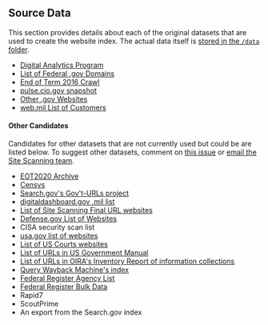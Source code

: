 ## Source Data

This section provides details about each of the original datasets that are used to create the website index.  The actual data itself is [stored in the `/data` folder](https://github.com/GSA/federal-website-index/tree/main/data).  

* [Digital Analytics Program](https://github.com/GSA/federal-website-index/blob/main/source-data/dap.md)
* [List of Federal .gov Domains](https://github.com/GSA/federal-website-index/blob/main/source-data/dotgov-registry-federal.md)
* [End of Term 2016 Crawl](https://github.com/GSA/federal-website-index/blob/main/source-data/eot2016.md)
* [pulse.cio.gov snapshot](https://github.com/GSA/federal-website-index/blob/main/source-data/pulse-snapshot.md)
* [Other .gov Websites](https://github.com/GSA/federal-website-index/blob/main/source-data/other-websites.md)
* [web.mil List of Customers](https://github.com/GSA/federal-website-index/blob/main/source-data/dotmil-websites.md)


#### Other Candidates

Candidates for other datasets that are not currently used but could be are listed below. To suggest other datasets, comment on [this issue](https://github.com/GSA/federal-website-index/issues/5) or [email the Site Scanning team](mailto:site-scanning@gsa.gov).  

* [EOT2020 Archive](https://github.com/end-of-term/eot2020)
* [Censys](https://github.com/GSA/federal-website-index/blob/main/source-data/censys.md)
* [Search.gov's Gov't-URLs project](https://github.com/GSA/govt-urls)
* [digitaldashboard.gov .mil list](https://github.com/GSA/federal-website-index/blob/main/source-data/dotmil_websites-2.md)
* [List of Site Scanning Final URL websites](https://github.com/GSA/federal-website-index/blob/main/source-data/site-scanning-final-websites.md)
* [Defense.gov List of Websites](https://www.defense.gov/Resources/Military-Departments/)
* CISA security scan list
* [usa.gov list of websites](https://www.usa.gov/agency-index)
* [List of US Courts websites](https://www.uscourts.gov/about-federal-courts/federal-courts-public/court-website-links)
* [List of URLs in US Government Manual](https://www.govinfo.gov/bulkdata/GOVMAN)
* [List of URLs in OIRA's Inventory Report of information collections](https://www.reginfo.gov/public/do/PRAXML)
* [Query Wayback Machine's index](https://github.com/internetarchive/wayback/tree/master/wayback-cdx-server)
* [Federal Register Agency List](https://www.federalregister.gov/api/v1/agencies)
* [Federal Register Bulk Data](https://www.govinfo.gov/bulkdata/FR/2023)
* Rapid7
* ScoutPrime
* An export from the Search.gov index
